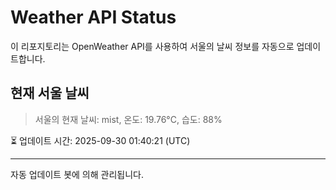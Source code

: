 
# Weather API Status

이 리포지토리는 OpenWeather API를 사용하여 서울의 날씨 정보를 자동으로 업데이트합니다.

## 현재 서울 날씨
> 서울의 현재 날씨: mist, 온도: 19.76°C, 습도: 88%

⏳ 업데이트 시간: 2025-09-30 01:40:21 (UTC)

---
자동 업데이트 봇에 의해 관리됩니다.
